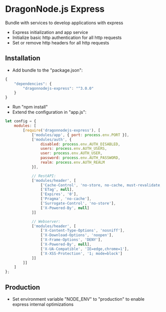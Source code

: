 # DragonNode.js Express
Bundle with services to develop applications with express
- Express initialization and app service
- Initialize basic http authentication for all http requests
- Set or remove http headers for all http requests

## Installation
- Add bundle to the "package.json":
```javascript
{
    "dependencies": {
        "dragonnodejs-express": "^3.0.0"
    }
}
```
- Run "npm install"
- Extend the configuration in "app.js":
```javascript
let config = {
    modules: [
        [require('dragonnodejs-express'), [
            ['modules/app', { port: process.env.PORT }],
            ['modules/auth', {
                disabled: process.env.AUTH_DISABLED,
                users: process.env.AUTH_USERS,
                user: process.env.AUTH_USER,
                password: process.env.AUTH_PASSWORD,
                realm: process.env.AUTH_REALM
            }],

            // RestAPI:
            ['modules/header', [
                ['Cache-Control', 'no-store, no-cache, must-revalidate, proxy-revalidate'],
                ['ETag', null],
                ['Expires', '0'],
                ['Pragma', 'no-cache'],
                ['Surrogate-Control', 'no-store'],
                ['X-Powered-By', null]
            ]]

            // Webserver:
            ['modules/header', [
                ['X-Content-Type-Options', 'nosniff'],
                ['X-Download-Options', 'noopen'],
                ['X-Frame-Options', 'DENY'],
                ['X-Powered-By', null],
                ['X-UA-Compatible', 'IE=edge,chrome=1'],
                ['X-XSS-Protection', '1; mode=block']
            ]]
        ]]
    ]
};
```

## Production
- Set environment variable "NODE_ENV" to "production" to enable express internal optimizations
